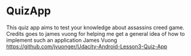 # QuizApp

This quiz app aims to test your knowledge about assassins creed game.
Credits goes to james vuong for helping me get a general idea of how to implement such an application
James Vuong
https://github.com/jvuonger/Udacity-Android-Lesson3-Quiz-App
